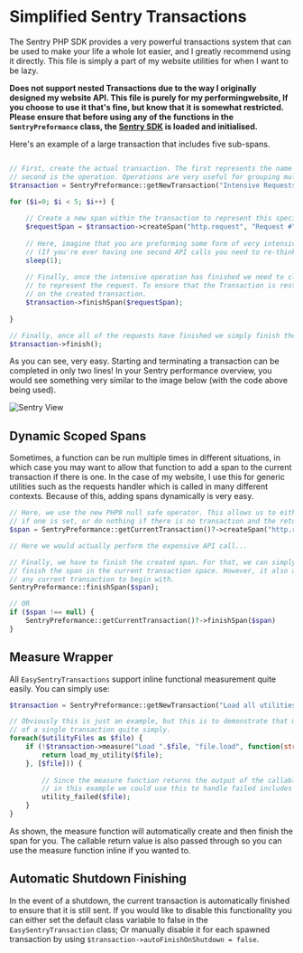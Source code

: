 # Simplified Sentry Transactions

The Sentry PHP SDK provides a very powerful transactions system that can be used to make your life a whole lot easier, and I greatly recommend using it directly. This file is simply a part of my website utilities for when I want to be lazy.

**Does not support nested Transactions due to the way I originally designed my website API. This file is purely for my performingwebsite, If you choose to use it that's fine, but know that it is somewhat restricted. Please ensure that before using any of the functions in the `SentryPreformance` class, the [Sentry SDK](https://github.com/getsentry/sentry-php) is loaded and initialised.**



Here's an example of a large transaction that includes five sub-spans.

```php

// First, create the actual transaction. The first represents the name of the transaction, and the
// second is the operation. Operations are very useful for grouping multiple transactions together.
$transaction = SentryPreformance::getNewTransaction("Intensive Requests", "intensive.operation");

for ($i=0; $i < 5; $i++) {
    
    // Create a new span within the transaction to represent this specific request.
    $requestSpan = $transaction->createSpan("http.request", "Request #". $i);
    
    // Here, imagine that you are preforming some form of very intensive API request or something.
    // (If you're ever having one second API calls you need to re-think your request pipeline).
    sleep(1);
    
    // Finally, once the intensive operation has finished we need to close the span that was created
    // to represent the request. To ensure that the Transaction is restored correctly we do this directly
    // on the created transaction.
    $transaction->finishSpan($requestSpan);
    
}

// Finally, once all of the requests have finished we simply finish the transaction!
$transaction->finish();
```

As you can see, very easy. Starting and terminating a transaction can be completed in only two lines! In your Sentry performance overview, you would see something very similar to the image below (with the code above being used).

![Sentry View](https://cdn.morgverd.com/static/github/sentry/DPX09i5KCJAj88MME6tp5bV5T.png)



## Dynamic Scoped Spans

Sometimes, a function can be run multiple times in different situations, in which case you may want to allow that function to add a span to the current transaction if there is one. In the case of my website, I use this for generic utilities such as the requests handler which is called in many different contexts. Because of this, adding spans dynamically is very easy.

```php
// Here, we use the new PHP8 null safe operator. This allows us to either interact with the gathered transaction
// if one is set, or do nothing if there is no transaction and the return value is null.
$span = SentryPreformance::getCurrentTransaction()?->createSpan("http.request", "Issue a request to ....");

// Here we would actually perform the expensive API call...

// Finally, we have to finish the created span. For that, we can simply use the finishSpan method. This method will
// finish the span in the current transaction space. However, it also accepts null as the span in case there was never
// any current transaction to begin with.
SentryPreformance::finishSpan($span);

// OR
if ($span !== null) {
	SentryPreformance::getCurrentTransaction()?->finishSpan($span)
}
```



## Measure Wrapper

All `EasySentryTransactions` support inline functional measurement quite easily. You can simply use:

```php
$transaction = SentryPreformance::getNewTransaction("Load all utilities", "files.load");

// Obviously this is just an example, but this is to demonstrate that measurements can be taken multiple times inside
// of a single transaction quite simply.
foreach($utilityFiles as $file) {
	if (!$transaction->measure("Load ".$file, "file.load", function(string $file) {
        return load_my_utility($file);
    }, [$file])) {
        
        // Since the measure function returns the output of the callable we can perform additional logic here,
        // in this example we could use this to handle failed includes etc!
        utility_failed($file);       
    }
}
```

As shown, the measure function will automatically create and then finish the span for you. The callable return value is also passed through so you can use the measure function inline if you wanted to.

## Automatic Shutdown Finishing

In the event of a shutdown, the current transaction is automatically finished to ensure that it is still sent. If you would like to disable this functionality you can either set the default class variable to false in the `EasySentryTransaction` class; Or manually disable it for each spawned transaction by using `$transaction->autoFinishOnShutdown = false`.

